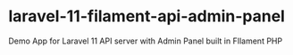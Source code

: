 # laravel-11-filament-api-admin-panel
Demo App for Laravel 11 API server with Admin Panel built in FIlament PHP
